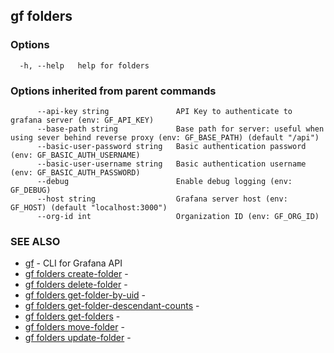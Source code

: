 ## gf folders



### Options

```
  -h, --help   help for folders
```

### Options inherited from parent commands

```
      --api-key string               API Key to authenticate to grafana server (env: GF_API_KEY)
      --base-path string             Base path for server: useful when using sever behind reverse proxy (env: GF_BASE_PATH) (default "/api")
      --basic-user-password string   Basic authentication password (env: GF_BASIC_AUTH_USERNAME)
      --basic-user-username string   Basic authentication username (env: GF_BASIC_AUTH_PASSWORD)
      --debug                        Enable debug logging (env: GF_DEBUG)
      --host string                  Grafana server host (env: GF_HOST) (default "localhost:3000")
      --org-id int                   Organization ID (env: GF_ORG_ID)
```

### SEE ALSO

* [gf](gf.md)	 - CLI for Grafana API
* [gf folders create-folder](gf_folders_create-folder.md)	 - 
* [gf folders delete-folder](gf_folders_delete-folder.md)	 - 
* [gf folders get-folder-by-uid](gf_folders_get-folder-by-uid.md)	 - 
* [gf folders get-folder-descendant-counts](gf_folders_get-folder-descendant-counts.md)	 - 
* [gf folders get-folders](gf_folders_get-folders.md)	 - 
* [gf folders move-folder](gf_folders_move-folder.md)	 - 
* [gf folders update-folder](gf_folders_update-folder.md)	 - 

